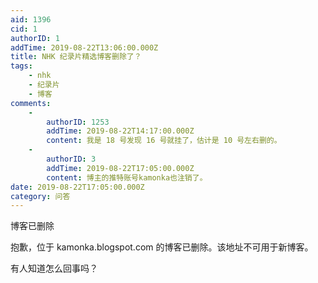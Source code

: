 ```yaml
---
aid: 1396
cid: 1
authorID: 1
addTime: 2019-08-22T13:06:00.000Z
title: NHK 纪录片精选博客删除了？
tags:
    - nhk
    - 纪录片
    - 博客
comments:
    -
        authorID: 1253
        addTime: 2019-08-22T14:17:00.000Z
        content: 我是 18 号发现 16 号就挂了，估计是 10 号左右删的。
    -
        authorID: 3
        addTime: 2019-08-22T17:05:00.000Z
        content: 博主的推特账号kamonka也注销了。
date: 2019-08-22T17:05:00.000Z
category: 问答
---
```


博客已删除

抱歉，位于 kamonka.blogspot.com 的博客已删除。该地址不可用于新博客。

有人知道怎么回事吗？
